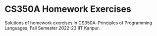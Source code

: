 # CS350A Homework Exercises

Solutions of homework exercises in CS350A: Principles of Programming Languages, Fall Semester 2022-23 IIT Kanpur.
